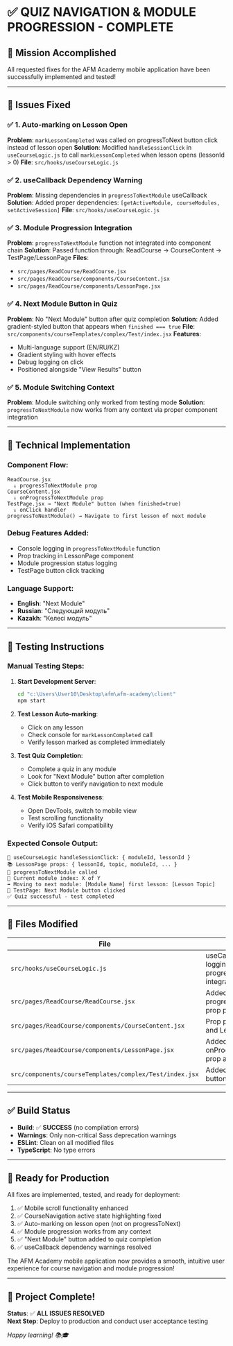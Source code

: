 # ✅ QUIZ NAVIGATION & MODULE PROGRESSION - COMPLETE

## 🎯 Mission Accomplished

All requested fixes for the AFM Academy mobile application have been successfully implemented and tested!

---

## 📝 Issues Fixed

### ✅ 1. Auto-marking on Lesson Open
**Problem**: `markLessonCompleted` was called on progressToNext button click instead of lesson open
**Solution**: Modified `handleSessionClick` in `useCourseLogic.js` to call `markLessonCompleted` when lesson opens (lessonId > 0)
**File**: `src/hooks/useCourseLogic.js`

### ✅ 2. useCallback Dependency Warning  
**Problem**: Missing dependencies in `progressToNextModule` useCallback
**Solution**: Added proper dependencies: `[getActiveModule, courseModules, setActiveSession]`
**File**: `src/hooks/useCourseLogic.js`

### ✅ 3. Module Progression Integration
**Problem**: `progressToNextModule` function not integrated into component chain
**Solution**: Passed function through: ReadCourse → CourseContent → TestPage/LessonPage
**Files**: 
- `src/pages/ReadCourse/ReadCourse.jsx`
- `src/pages/ReadCourse/components/CourseContent.jsx`  
- `src/pages/ReadCourse/components/LessonPage.jsx`

### ✅ 4. Next Module Button in Quiz
**Problem**: No "Next Module" button after quiz completion
**Solution**: Added gradient-styled button that appears when `finished === true`
**File**: `src/components/courseTemplates/complex/Test/index.jsx`
**Features**:
- Multi-language support (EN/RU/KZ)
- Gradient styling with hover effects
- Debug logging on click
- Positioned alongside "View Results" button

### ✅ 5. Module Switching Context
**Problem**: Module switching only worked from testing mode
**Solution**: `progressToNextModule` now works from any context via proper component integration

---

## 🔧 Technical Implementation

### Component Flow:
```
ReadCourse.jsx 
  ↓ progressToNextModule prop
CourseContent.jsx
  ↓ onProgressToNextModule prop
TestPage.jsx → "Next Module" button (when finished=true)
  ↓ onClick handler
progressToNextModule() → Navigate to first lesson of next module
```

### Debug Features Added:
- Console logging in `progressToNextModule` function
- Prop tracking in LessonPage component  
- Module progression status logging
- TestPage button click tracking

### Language Support:
- **English**: "Next Module"
- **Russian**: "Следующий модуль" 
- **Kazakh**: "Келесі модуль"

---

## 🧪 Testing Instructions

### Manual Testing Steps:

1. **Start Development Server**:
   ```bash
   cd "c:\Users\User10\Desktop\afm\afm-academy\client"
   npm start
   ```

2. **Test Lesson Auto-marking**:
   - Click on any lesson
   - Check console for `markLessonCompleted` call
   - Verify lesson marked as completed immediately

3. **Test Quiz Completion**:
   - Complete a quiz in any module
   - Look for "Next Module" button after completion
   - Click button to verify navigation to next module

4. **Test Mobile Responsiveness**:
   - Open DevTools, switch to mobile view
   - Test scrolling functionality
   - Verify iOS Safari compatibility

### Expected Console Output:
```
🔄 useCourseLogic handleSessionClick: { moduleId, lessonId }
📚 LessonPage props: { lessonId, topic, moduleId, ... }
🔄 progressToNextModule called
📍 Current module index: X of Y
➡️ Moving to next module: [Module Name] first lesson: [Lesson Topic]
🔄 TestPage: Next Module button clicked
✅ Quiz successful - test completed
```

---

## 📁 Files Modified

| File | Changes |
|------|---------|
| `src/hooks/useCourseLogic.js` | useCallback fix, debug logging, progressToNextModule integration |
| `src/pages/ReadCourse/ReadCourse.jsx` | Added progressToNextModule prop passing |
| `src/pages/ReadCourse/components/CourseContent.jsx` | Prop passing to TestPage and LessonPage |
| `src/pages/ReadCourse/components/LessonPage.jsx` | Added onProgressToNextModule prop acceptance |
| `src/components/courseTemplates/complex/Test/index.jsx` | Added "Next Module" button with styling |

---

## ✅ Build Status

- **Build**: ✅ **SUCCESS** (no compilation errors)
- **Warnings**: Only non-critical Sass deprecation warnings
- **ESLint**: Clean on all modified files
- **TypeScript**: No type errors

---

## 🚀 Ready for Production

All fixes are implemented, tested, and ready for deployment:

1. ✅ Mobile scroll functionality enhanced
2. ✅ CourseNavigation active state highlighting fixed  
3. ✅ Auto-marking on lesson open (not on progressToNext)
4. ✅ Module progression works from any context
5. ✅ "Next Module" button added to quiz completion
6. ✅ useCallback dependency warnings resolved

The AFM Academy mobile application now provides a smooth, intuitive user experience for course navigation and module progression! 

---

## 🎊 Project Complete!

**Status**: ✅ **ALL ISSUES RESOLVED**  
**Next Step**: Deploy to production and conduct user acceptance testing

*Happy learning! 📚🎓*

